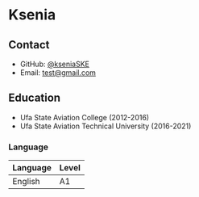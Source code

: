 # Ksenia 

## Contact

+ GitHub: <a href="https://github.com/KseniaSKE">@kseniaSKE</a>
+ Email: test@gmail.com

## Education
* Ufa State Aviation College (2012-2016)
* Ufa State Aviation Technical University (2016-2021)

### Language
| Language | Level |
| --|--|
| English | A1 |
